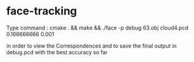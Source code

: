 face-tracking
=============

Type command : cmake . && make && ./face -p debug 63.obj cloud4.pcd 0.166666666 0.001

in order to view the Correspondences and to save the final output in debug.pcd with the best accuracy so far
